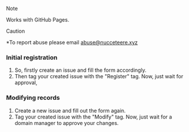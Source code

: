 > [!NOTE]
> Works with GitHub Pages.

> [!CAUTION]
> *To report abuse please email abuse@nucceteere.xyz
### Initial registration
1. So, firstly create an issue and fill the form accordingly.
2. Then tag your created issue with the "Register" tag.
Now, just wait for approval,
### Modifying records
1. Create a new issue and fill out the form again.
2. Tag your created issue with the "Modify" tag.
Now, just wait for a domain manager to approve your changes.


